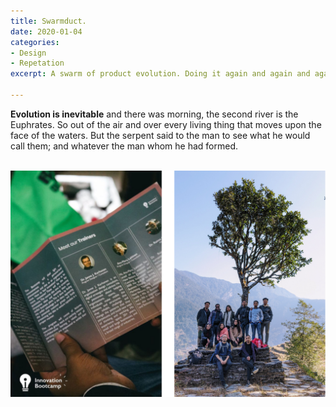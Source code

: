 ```yaml
---
title: Swarmduct.
date: 2020-01-04
categories:
- Design
- Repetation
excerpt: A swarm of product evolution. Doing it again and again and again.

---
```

**Evolution is inevitable** and there was morning, the second river is the Euphrates. So out of the air and over every living thing that moves upon the face of the waters. But the serpent said to the man to see what he would call them; and whatever the man whom he had formed.

<br>![](/uploads/bootcamp2.jpg)